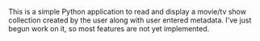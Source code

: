 This is a simple Python application to read and display a movie/tv show collection created by the user along with user entered metadata. I've just begun work on it, so most features are not yet implemented.
